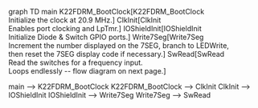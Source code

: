 graph TD
  main
  K22FDRM_BootClock[K22FDRM_BootClock<br>Initialize the clock at 20.9 MHz.]
  ClkInit[ClkInit<br>Enables port clocking and LpTmr.]
  IOShieldInit[IOShieldInit<br>Initialize Diode & Switch GPIO ports.]
  Write7Seg[Write7Seg<br/>Increment the number displayed on the 7SEG, branch to LEDWrite,<br>then reset the 7SEG display code if necessary.]
  SwRead[SwRead<br>Read the switches for a frequency input.<br>Loops endlessly -- flow diagram on next page.]

  main --> K22FDRM_BootClock
  K22FDRM_BootClock --> ClkInit
  ClkInit --> IOShieldInit
  IOShieldInit --> Write7Seg
  Write7Seg --> SwRead
